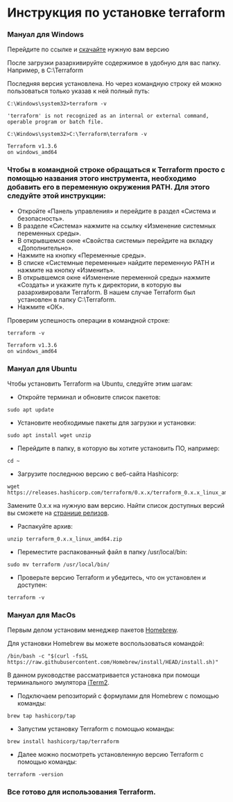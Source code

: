 # Инструкция по установке terraform


### Мануал для Windows

Перейдите по ссылке и [скачайте](https://developer.hashicorp.com/terraform/downloads) нужную вам версию

После загрузки разархивируйте содержимое в удобную для вас папку. Например, в C:\Terraform

Последняя версия установлена. Но через командную строку ей можно пользоваться только указав к ней полный путь:

```
C:\Windows\system32>terraform -v
```

```
'terraform' is not recognized as an internal or external command,
operable program or batch file.
```
```
C:\Windows\system32>C:\Terraform\terraform -v
```
```
Terraform v1.3.6
on windows_amd64
```

### Чтобы в командной строке обращаться к Terraform просто с помощью названия этого инструмента, необходимо добавить его в переменную окружения PATH. Для этого следуйте этой инструкции:

- Откройте «Панель управления» и перейдите в раздел «Система и безопасность».
- В разделе «Система» нажмите на ссылку «Изменение системных переменных среды».
- В открывшемся окне «Свойства системы» перейдите на вкладку «Дополнительно».
- Нажмите на кнопку «Переменные среды».
- В списке «Системные переменные» найдите переменную PATH и нажмите на кнопку «Изменить».
- В открывшемся окне «Изменение переменной среды» нажмите «Создать» и укажите путь к директории, в которую вы разархивировали Terraform. В нашем случае Terraform был установлен в папку C:\Terraform. 
- Нажмите «ОК».

Проверим успешность операции в командной строке:

```
terraform -v
```
```
Terraform v1.3.6
on windows_amd64
```

### Мануал для Ubuntu

Чтобы установить Terraform на Ubuntu, следуйте этим шагам:


- Откройте терминал и обновите список пакетов:

```
sudo apt update
```

- Установите необходимые пакеты для загрузки и установки:

```
sudo apt install wget unzip
```

- Перейдите в папку, в которую вы хотите установить ПО, например:

```
cd ~
```

- Загрузите последнюю версию с веб-сайта Hashicorp:

```
wget https://releases.hashicorp.com/terraform/0.x.x/terraform_0.x.x_linux_amd64.zip
```
Замените 0.x.x на нужную вам версию. Найти список доступных версий вы сможете на [странице релизов](https://releases.hashicorp.com/terraform).


- Распакуйте архив:

```
unzip terraform_0.x.x_linux_amd64.zip
```

- Переместите распакованный файл в папку /usr/local/bin:

```
sudo mv terraform /usr/local/bin/
```

- Проверьте версию Terraform и убедитесь, что он установлен и доступен:


```
terraform -v
```

### Мануал для MacOs

Первым делом установим менеджер пакетов [Homebrew](https://brew.sh/).


Для установки Homebrew вы можете воспользоваться командой:

```
/bin/bash -c "$(curl -fsSL https://raw.githubusercontent.com/Homebrew/install/HEAD/install.sh)"
```

В данном руководстве рассматривается установка при помощи терминального эмулятора [iTerm2](https://iterm2.com/).

- Подключаем репозиторий с формулами для Homebrew с помощью команды:

```
brew tap hashicorp/tap
```

- Запустим установку Terraform с помощью команды:

```
brew install hashicorp/tap/terraform

```

- Далее можно посмотреть установленную версию Terraform с помощью команды:

```
terraform -version
```

### Все готово для использования Terraform.